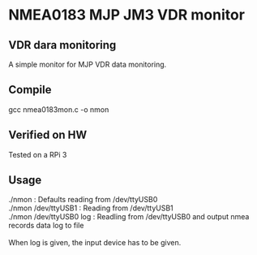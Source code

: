 NMEA0183 MJP JM3 VDR monitor
============================

VDR dara monitoring
-------------------
A simple monitor for MJP VDR data monitoring.

Compile
-------
gcc nmea0183mon.c -o nmon

Verified on HW
--------------
Tested on a RPi 3

Usage
-----
./nmon				: Defaults reading from /dev/ttyUSB0<br />
./nmon /dev/ttyUSB1		: Reading from /dev/ttyUSB1<br />
./nmon /dev/ttyUSB0 log		: Readling from /dev/ttyUSB0 and output nmea records data log to file<br />
<br />
When log is given, the input device has to be given.<br />

